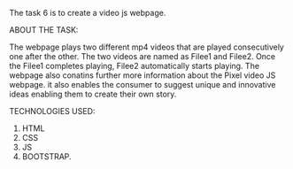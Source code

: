 The task 6 is to create a video js webpage.

ABOUT THE TASK:

The webpage plays two different mp4 videos that are played consecutively one after the other. The two videos are named as Filee1 and Filee2. Once the Filee1 completes playing, Filee2 automatically starts playing. The webpage also conatins further more information about the Pixel video JS webpage. it also enables the consumer to suggest unique and innovative ideas enabling them to create their own story.

TECHNOLOGIES USED:

1. HTML
2. CSS
3. JS
4. BOOTSTRAP.
